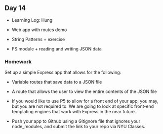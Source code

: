 ## Day 14

* Learning Log: Hung

* Web app with routes demo

* String Patterns + exercise

* FS module + reading and writing JSON data

### Homework

Set up a simple Express app that allows for the following:

* Variable routes that save data to a JSON file

* A route that allows the user to view the entire contents of the JSON file

* If you would like to use P5 to allow for a front end of your app, you may, but you are not required to. We are going to look at specific front-end templating engines that work with Express in the near future.

* Push your app to Github using a Gitignore file that ignores your node_modules, and submit the link to your repo via NYU Classes.